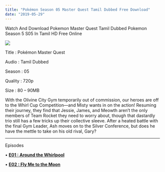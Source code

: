```yaml
---
title: "Pokémon Season 05 Master Quest Tamil Dubbed Free Download"
date: "2019-05-29"
---
```


Watch And Download Pokemon Master Quest Tamil Dubbed Pokemon Season 5 S05 In Tamil HD Free Online

[![](https://1.bp.blogspot.com/-n5ogDd6qnVc/XO5UNLTCH-I/AAAAAAAABoo/0PlgOASY9fM3E5JSOg_JsAdrKTlIPXP6ACLcBGAs/s320/poke-s5-tsi-1024x576-1.jpg)](https://1.bp.blogspot.com/-n5ogDd6qnVc/XO5UNLTCH-I/AAAAAAAABoo/0PlgOASY9fM3E5JSOg_JsAdrKTlIPXP6ACLcBGAs/s1600/poke-s5-tsi-1024x576-1.jpg)

Title : Pokémon Master Quest

Audio : Tamil Dubbed

Season : 05

Quality : 720p

Size : 80 – 90MB

With the Olivine City Gym temporarily out of commission, our heroes are off to the Whirl Cup Competition—and Misty wants in on the action! Resuming their journey, they find that Jessie, James, and Meowth aren’t the only members of Team Rocket they need to worry about, though that dastardly trio still has a few tricks up their collective sleeve. After a heated battle with the final Gym Leader, Ash moves on to the Silver Conference, but does he have the mettle to take on his old rival, Gary?

* * *

Episodes

• **[E01 : Around the Whirlpool](https://clk.ink/14613q)**

• **[E02 : Fly Me to the Moon](https://clk.ink/Gmhan)**
